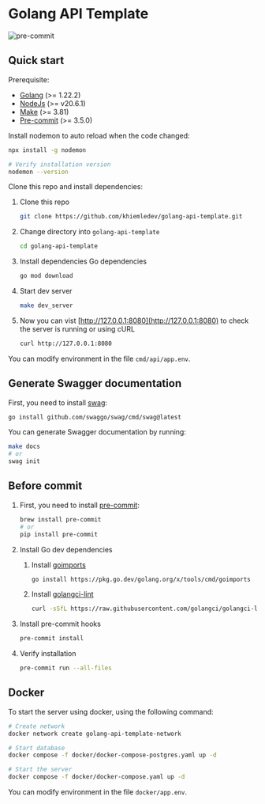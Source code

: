 # Golang API Template

![pre-commit](https://github.com/khiemledev/golang-api-template/actions/workflows/pre-commit.yaml/badge.svg)

## Quick start

Prerequisite:

- [Golang](https://golang.org/doc/install) (>= 1.22.2)
- [NodeJs](https://nodejs.org/en/download/) (>= v20.6.1)
- [Make](https://www.gnu.org/software/make/) (>= 3.81)
- [Pre-commit](https://pre-commit.com/) (>= 3.5.0)

Install nodemon to auto reload when the code changed:

```bash
npx install -g nodemon

# Verify installation version
nodemon --version
```

Clone this repo and install dependencies:

1. Clone this repo

    ```bash
    git clone https://github.com/khiemledev/golang-api-template.git
    ```

2. Change directory into `golang-api-template`

    ```bash
    cd golang-api-template
    ```

3. Install dependencies Go dependencies

    ```bash
    go mod download
    ```

4. Start dev server

    ```bash
    make dev_server
    ```

5. Now you can vist [http://127.0.0.1:8080](http://127.0.0.1:8080) to check the server is running
    or using cURL

    ```bash
    curl http://127.0.0.1:8080
    ```


You can modify environment in the file `cmd/api/app.env`.



## Generate Swagger documentation

First, you need to install [swag](https://github.com/swaggo/swag#how-to-use-it-with-gin):

```bash
go install github.com/swaggo/swag/cmd/swag@latest
```

You can generate Swagger documentation by running:

```bash
make docs
# or
swag init
```

## Before commit

1. First, you need to install [pre-commit](https://pre-commit.com/):

    ```bash
    brew install pre-commit
    # or
    pip install pre-commit
    ```

2. Install Go dev dependencies
    1. Install [goimports](https://pkg.go.dev/golang.org/x/tools/cmd/goimports)

        ```bash
        go install https://pkg.go.dev/golang.org/x/tools/cmd/goimports
        ```

    2. Install [golangci-lint](https://golangci-lint.run/usage/install/)

        ```bash
        curl -sSfL https://raw.githubusercontent.com/golangci/golangci-lint/master/install.sh | sh -s -- -b $(go env GOPATH)/bin v1.55.2
        ```

3. Install pre-commit hooks

    ```bash
    pre-commit install
    ```

4. Verify installation

    ```bash
    pre-commit run --all-files
    ```


## Docker

To start the server using docker, using the following command:

```bash
# Create network
docker network create golang-api-template-network

# Start database
docker compose -f docker/docker-compose-postgres.yaml up -d

# Start the server
docker compose -f docker/docker-compose.yaml up -d
```

You can modify environment in the file `docker/app.env`.
